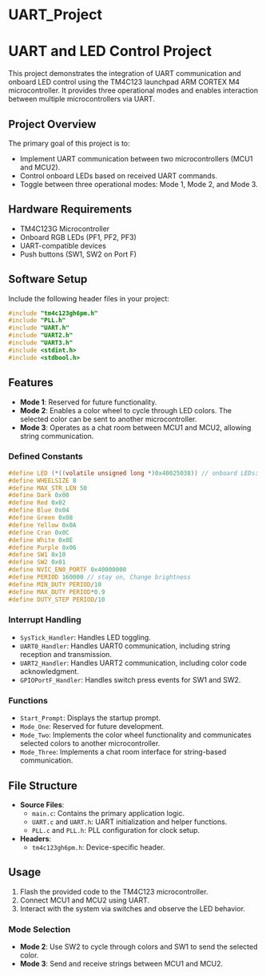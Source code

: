 # UART_Project
# UART and LED Control Project

This project demonstrates the integration of UART communication and onboard LED control using the TM4C123 launchpad ARM CORTEX M4  microcontroller. It provides three operational modes and enables interaction between multiple microcontrollers via UART.

## Project Overview
The primary goal of this project is to:
- Implement UART communication between two microcontrollers (MCU1 and MCU2).
- Control onboard LEDs based on received UART commands.
- Toggle between three operational modes: Mode 1, Mode 2, and Mode 3.

## Hardware Requirements
- TM4C123G Microcontroller
- Onboard RGB LEDs (PF1, PF2, PF3)
- UART-compatible devices
- Push buttons (SW1, SW2 on Port F)

## Software Setup
Include the following header files in your project:

```c
#include "tm4c123gh6pm.h"
#include "PLL.h"
#include "UART.h"
#include "UART2.h"
#include "UART3.h"
#include <stdint.h>
#include <stdbool.h>
```

## Features
- **Mode 1**: Reserved for future functionality.
- **Mode 2**: Enables a color wheel to cycle through LED colors. The selected color can be sent to another microcontroller.
- **Mode 3**: Operates as a chat room between MCU1 and MCU2, allowing string communication.

### Defined Constants
```c
#define LED (*((volatile unsigned long *)0x40025038)) // onboard LEDs: PF3, PF2, PF1 (RGB)
#define WHEELSIZE 8
#define MAX_STR_LEN 50
#define Dark 0x00
#define Red 0x02
#define Blue 0x04
#define Green 0x08
#define Yellow 0x0A
#define Cran 0x0C
#define White 0x0E
#define Purple 0x06
#define SW1 0x10
#define SW2 0x01
#define NVIC_EN0_PORTF 0x40000000
#define PERIOD 160000 // stay on, Change brightness
#define MIN_DUTY PERIOD/10
#define MAX_DUTY PERIOD*0.9
#define DUTY_STEP PERIOD/10
```

### Interrupt Handling
- `SysTick_Handler`: Handles LED toggling.
- `UART0_Handler`: Handles UART0 communication, including string reception and transmission.
- `UART2_Handler`: Handles UART2 communication, including color code acknowledgment.
- `GPIOPortF_Handler`: Handles switch press events for SW1 and SW2.

### Functions
- `Start_Prompt`: Displays the startup prompt.
- `Mode_One`: Reserved for future development.
- `Mode_Two`: Implements the color wheel functionality and communicates selected colors to another microcontroller.
- `Mode_Three`: Implements a chat room interface for string-based communication.

## File Structure
- **Source Files**:
  - `main.c`: Contains the primary application logic.
  - `UART.c` and `UART.h`: UART initialization and helper functions.
  - `PLL.c` and `PLL.h`: PLL configuration for clock setup.
- **Headers**:
  - `tm4c123gh6pm.h`: Device-specific header.

## Usage
1. Flash the provided code to the TM4C123 microcontroller.
2. Connect MCU1 and MCU2 using UART.
3. Interact with the system via switches and observe the LED behavior.

### Mode Selection
- **Mode 2**: Use SW2 to cycle through colors and SW1 to send the selected color.
- **Mode 3**: Send and receive strings between MCU1 and MCU2.


